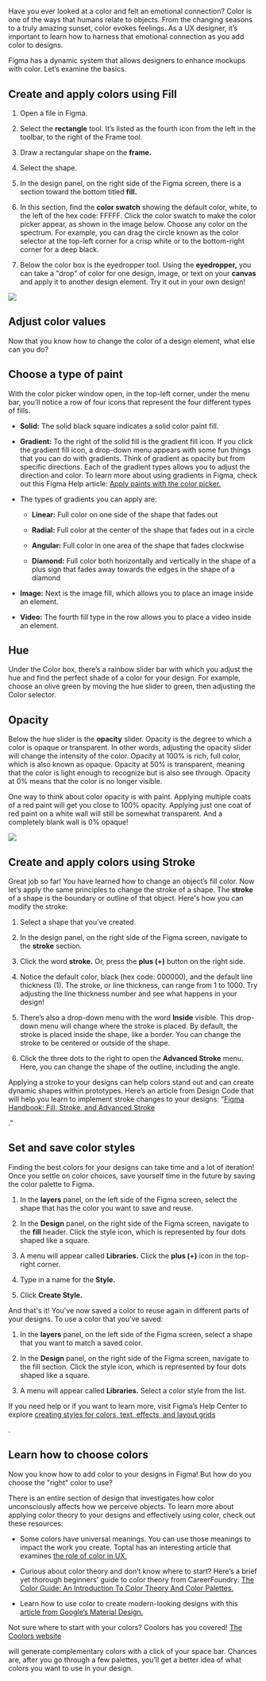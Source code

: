 # 

Have you ever looked at a color and felt an emotional connection? Color is one of the ways that humans relate to objects. From the changing seasons to a truly amazing sunset, color evokes feelings. As a UX designer, it’s important to learn how to harness that emotional connection as you add color to designs. 

Figma has a dynamic system that allows designers to enhance mockups with color. Let’s examine the basics.

## **Create and apply colors using Fill**

1. Open a file in Figma. 
    
2. Select the **rectangle** tool. It’s listed as the fourth icon from the left in the toolbar, to the right of the Frame tool.
    
3. Draw a rectangular shape on the **frame.**
    
4. Select the shape.
    
5. In the design panel, on the right side of the Figma screen, there is a section toward the bottom titled **fill.**
    
6. In this section, find the **color swatch** showing the default color, white, to the left of the hex code: FFFFF. Click the color swatch to make the color picker appear, as shown in the image below. Choose any color on the spectrum. For example, you can drag the circle known as the color selector at the top-left corner for a crisp white or to the bottom-right corner for a deep black. 
    
7. Below the color box is the eyedropper tool. Using the **eyedropper,** you can take a "drop" of color for one design, image, or text on your **canvas** and apply it to another design element. Try it out in your own design!
    

![](https://d3c33hcgiwev3.cloudfront.net/imageAssetProxy.v1/_5899b069b72141199abe2a97e9c459f1_Frame-8-2-.png?expiry=1745366400000&hmac=pJEVplIB8s9UWYmZmN0-h0kMC3XbS5A3pLn_-1AKkdw)

## **Adjust color values**

Now that you know how to change the color of a design element, what else can you do?

## **Choose a type of paint** 

With the color picker window open, in the top-left corner, under the menu bar, you’ll notice a row of four icons that represent the four different types of fills. 

- **Solid:** The solid black square indicates a solid color paint fill. 
    
- **Gradient:** To the right of the solid fill is the gradient fill icon. If you click the gradient fill icon, a drop-down menu appears with some fun things that you can do with gradients. Think of gradient as opacity but from specific directions. Each of the gradient types allows you to adjust the direction and color. To learn more about using gradients in Figma, check out this Figma Help article: [Apply paints with the color picker.](https://help.figma.com/hc/en-us/articles/360041003774-Apply-paints-with-the-color-picker)
    

- The types of gradients you can apply are: 
    
    - **Linear:** Full color on one side of the shape that fades out
        
    - **Radial:** Full color at the center of the shape that fades out in a circle
        
    - **Angular:** Full color in one area of the shape that fades clockwise
        
    - **Diamond:** Full color both horizontally and vertically in the shape of a plus sign that fades away towards the edges in the shape of a diamond
        
- **Image:** Next is the image fill, which allows you to place an image inside an element.
    
- **Video:** The fourth fill type in the row allows you to place a video inside an element.
    

## **Hue**

Under the Color box, there’s a rainbow slider bar with which you adjust the hue and find the perfect shade of a color for your design. For example, choose an olive green by moving the hue slider to green, then adjusting the Color selector.

## **Opacity**

Below the hue slider is the **opacity** slider. Opacity is the degree to which a color is opaque or transparent. In other words, adjusting the opacity slider will change the intensity of the color. Opacity at 100% is rich, full color, which is also known as opaque. Opacity at 50% is transparent, meaning that the color is light enough to recognize but is also see through. Opacity at 0% means that the color is no longer visible.

One way to think about color opacity is with paint. Applying multiple coats of a red paint will get you close to 100% opacity. Applying just one coat of red paint on a white wall will still be somewhat transparent. And a completely blank wall is 0% opaque!

![](https://d3c33hcgiwev3.cloudfront.net/imageAssetProxy.v1/_2c1e245168e648769809aaff8c2919f1_Frame-8-3-.png?expiry=1745366400000&hmac=0i-R2zVlzoPSz3CsQY957yvsT4OvB1s8eMkDgmgflAM)

## **Create and apply colors using Stroke**

Great job so far! You have learned how to change an object’s fill color. Now let’s apply the same principles to change the stroke of a shape. The **stroke** of a shape is the boundary or outline of that object. Here's how you can modify the stroke:

1. Select a shape that you’ve created.
    
2. In the design panel, on the right side of the Figma screen, navigate to the **stroke** section.
    
3. Click the word **stroke.** Or, press the **plus (+)** button on the right side.
    
4. Notice the default color, black (hex code: 000000), and the default line thickness (1). The stroke, or line thickness, can range from 1 to 1000. Try adjusting the line thickness number and see what happens in your design!
    
5. There’s also a drop-down menu with the word **Inside** visible. This drop-down menu will change where the stroke is placed. By default, the stroke is placed inside the shape, like a border. You can change the stroke to be centered or outside of the shape.
    
6. Click the three dots to the right to open the **Advanced Stroke** menu. Here, you can change the shape of the outline, including the angle. 
    

Applying a stroke to your designs can help colors stand out and can create dynamic shapes within prototypes. Here’s an article from Design Code that will help you learn to implement stroke changes to your designs: “[Figma Handbook: Fill, Stroke, and Advanced Stroke](https://designcode.io/figma-handbook-fill-stroke-and-advanced-stroke)

.”

## **Set and save color styles** 

Finding the best colors for your designs can take time and a lot of iteration! Once you settle on color choices, save yourself time in the future by saving the color palette to Figma.

1. In the **layers** panel, on the left side of the Figma screen, select the shape that has the color you want to save and reuse.
    
2. In the **Design** panel, on the right side of the Figma screen, navigate to the **fill** header. Click the style icon, which is represented by four dots shaped like a square.
    
3. A menu will appear called **Libraries.** Click the **plus (+)** icon in the top-right corner.
    
4. Type in a name for the **Style.**
    
5. Click **Create Style.**
    

And that's it! You've now saved a color to reuse again in different parts of your designs. To use a color that you've saved: 

1. In the **layers** panel, on the left side of the Figma screen, select a shape that you want to match a saved color.
    
2. In the **Design** panel, on the right side of the Figma screen, navigate to the fill section. Click the style icon, which is represented by four dots shaped like a square.
    
3. A menu will appear called **Libraries.** Select a color style from the list.
    

If you need help or if you want to learn more, visit Figma’s Help Center to explore [creating styles for colors, text, effects, and layout grids](https://help.figma.com/hc/en-us/articles/360038746534-Create-Styles-for-Colors-Text-Effects-and-Layout-Grids)

.

## **Learn how to choose colors**

Now you know how to add color to your designs in Figma! But how do you choose the "right" color to use?

There is an entire section of design that investigates how color unconsciously affects how we perceive objects. To learn more about applying color theory to your designs and effectively using color, check out these resources: 

- Some colors have universal meanings. You can use those meanings to impact the work you create. Toptal has an interesting article that examines [the role of color in UX.](https://www.toptal.com/designers/ux/color-in-ux)
    

- Curious about color theory and don’t know where to start? Here’s a brief yet thorough beginners’ guide to color theory from CareerFoundry: [The Color Guide: An Introduction To Color Theory And Color Palettes.](https://careerfoundry.com/en/blog/ui-design/introduction-to-color-theory-and-color-palettes/)
    

- Learn how to use color to create modern-looking designs with this [article from Google’s Material Design.](https://material.io/design/color/applying-color-to-ui.html)
    

Not sure where to start with your colors? Coolors has you covered! [The Coolors website](https://coolors.co/f46036-2e294e-1b998b-e71d36-c5d86d)

will generate complementary colors with a click of your space bar. Chances are, after you go through a few palettes, you’ll get a better idea of what colors you want to use in your design.